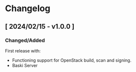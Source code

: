 # Changelog

## [ 2024/02/15 - v1.0.0 ]

### Changed/Added
First release with:

* Functioning support for OpenStack build, scan and signing.
* Baski Server
